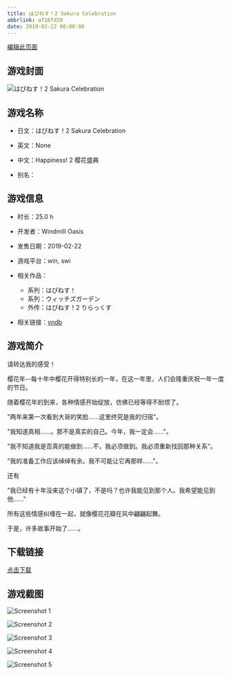 ```yaml
---
title: はぴねす！2 Sakura Celebration
abbrlink: af16fd39
date: 2019-02-22 00:00:00
---
```

[编辑此页面](https://github.com/ACG-3/ADV3-source/blob/main/source/_posts/%E3%81%AF%E3%81%B4%E3%81%AD%E3%81%99%EF%BC%812%20Sakura%20Celebration.md)

## 游戏封面

![はぴねす！2 Sakura Celebration](https://pan.timero.xyz/d/onedrive/img_lib_001/%E3%81%AF%E3%81%B4%E3%81%AD%E3%81%99%EF%BC%812%20Sakura%20Celebration_cover.avif)


## 游戏名称

- 日文：はぴねす！2 Sakura Celebration
- 英文：None
- 中文：Happiness! 2 樱花盛典

- 别名：


## 游戏信息

- 时长：25.0 h
- 开发者：Windmill Oasis
- 发售日期：2019-02-22
- 游戏平台：win, swi
- 相关作品：
   - 系列：はぴねす！
   - 系列：ウィッチズガーデン
   - 外传：はぴねす！2 りらっくす

- 相关链接：[vndb](https://vndb.org/v22013)


## 游戏简介

请转达我的感受！

樱花年--每十年中樱花开得特别长的一年，在这一年里，人们会隆重庆祝一年一度的节日。

随着樱花年的到来，各种情感开始绽放，仿佛已经等得不耐烦了。

"两年来第一次看到大哥的笑脸......这里终究是我的归宿"。

"我知道真相......。那不是真实的自己。今年，我一定会......"。

"我不知道我是否真的能做到......不，我必须做到。我必须重新找回那种关系"。
 
"我的准备工作应该绰绰有余。我不可能让它再那样......"。

还有

"我已经有十年没来这个小镇了，不是吗？也许我能见到那个人。我希望能见到他......"

所有这些情感纠缠在一起，就像樱花花瓣在风中翩翩起舞。

于是，许多故事开始了......。




## 下载链接

[点击下载](https://pan.timero.xyz/onedrive/adv_lib_001/%E3%81%AF%E3%81%B4%E3%81%AD%E3%81%99%EF%BC%812%20Sakura%20Celebration)


## 游戏截图


![Screenshot 1](https://pan.timero.xyz/d/onedrive/img_lib_001/%E3%81%AF%E3%81%B4%E3%81%AD%E3%81%99%EF%BC%812%20Sakura%20Celebration_Screenshot_1.avif)

![Screenshot 2](https://pan.timero.xyz/d/onedrive/img_lib_001/%E3%81%AF%E3%81%B4%E3%81%AD%E3%81%99%EF%BC%812%20Sakura%20Celebration_Screenshot_2.avif)

![Screenshot 3](https://pan.timero.xyz/d/onedrive/img_lib_001/%E3%81%AF%E3%81%B4%E3%81%AD%E3%81%99%EF%BC%812%20Sakura%20Celebration_Screenshot_3.avif)

![Screenshot 4](https://pan.timero.xyz/d/onedrive/img_lib_001/%E3%81%AF%E3%81%B4%E3%81%AD%E3%81%99%EF%BC%812%20Sakura%20Celebration_Screenshot_4.avif)

![Screenshot 5](https://pan.timero.xyz/d/onedrive/img_lib_001/%E3%81%AF%E3%81%B4%E3%81%AD%E3%81%99%EF%BC%812%20Sakura%20Celebration_Screenshot_5.avif)

